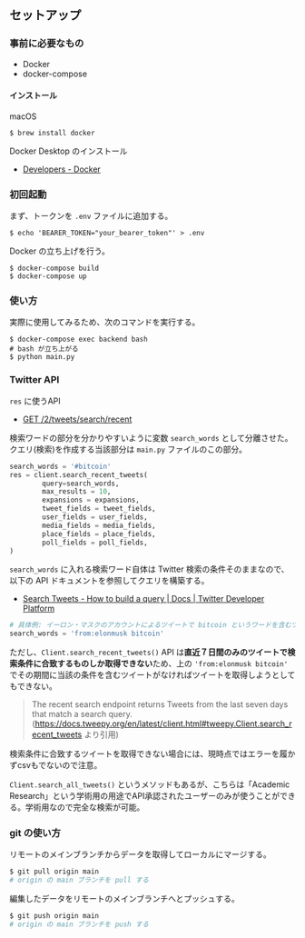 ## セットアップ

### 事前に必要なもの

- Docker
- docker-compose

#### インストール

macOS

```shell
$ brew install docker
```

Docker Desktop のインストール  
- [Developers - Docker](https://www.docker.com/get-started/)

### 初回起動

まず、トークンを `.env` ファイルに追加する。

```shell
$ echo 'BEARER_TOKEN="your_bearer_token"' > .env
```

Docker の立ち上げを行う。

```shell
$ docker-compose build
$ docker-compose up
```

### 使い方
実際に使用してみるため、次のコマンドを実行する。

```shell
$ docker-compose exec backend bash
# bash が立ち上がる
$ python main.py
```

### Twitter API

`res` に使うAPI
- [GET /2/tweets/search/recent](https://developer.twitter.com/en/docs/twitter-api/tweets/search/api-reference/get-tweets-search-recent)

検索ワードの部分を分かりやすいように変数 `search_words` として分離させた。クエリ(検索)を作成する当該部分は `main.py` ファイルのこの部分。

```py
search_words = '#bitcoin'
res = client.search_recent_tweets(
        query=search_words,
        max_results = 10,
        expansions = expansions,
        tweet_fields = tweet_fields,
        user_fields = user_fields,
        media_fields = media_fields,
        place_fields = place_fields,
        poll_fields = poll_fields,
)
```

`search_words` に入れる検索ワード自体は Twitter 検索の条件そのままなので、以下の API ドキュメントを参照してクエリを構築する。

- [Search Tweets - How to build a query | Docs | Twitter Developer Platform](https://developer.twitter.com/en/docs/twitter-api/tweets/search/integrate/build-a-query#list)

```py
# 具体例: イーロン・マスクのアカウントによるツイートで bitcoin というワードを含むツイート
search_words = 'from:elonmusk bitcoin'
```

ただし、`Client.search_recent_tweets()` API は**直近７日間のみのツイートで検索条件に合致するものしか取得できない**ため、上の `'from:elonmusk bitcoin'` でその期間に当該の条件を含むツイートがなければツイートを取得しようとしてもできない。

>The recent search endpoint returns Tweets from the last seven days that match a search query.
>(https://docs.tweepy.org/en/latest/client.html#tweepy.Client.search_recent_tweets より引用)

検索条件に合致するツイートを取得できない場合には、現時点ではエラーを履かずcsvもでないので注意。

`Client.search_all_tweets()` というメソッドもあるが、こちらは「Academic Research」という学術用の用途でAPI承認されたユーザーのみが使うことができる。学術用なので完全な検索が可能。

### git の使い方

リモートのメインブランチからデータを取得してローカルにマージする。

```sh
$ git pull origin main
# origin の main ブランチを pull する
```

編集したデータをリモートのメインブランチへとプッシュする。

```sh
$ git push origin main
# origin の main ブランチを push する
```

